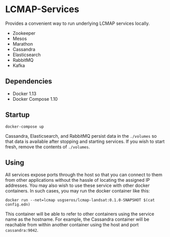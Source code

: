 # LCMAP-Services

Provides a convenient way to run underlying LCMAP services locally.

* Zookeeper
* Mesos
* Marathon
* Cassandra
* Elasticsearch
* RabbitMQ
* Kafka

## Dependencies

* Docker 1.13
* Docker Compose 1.10

## Startup

```
docker-compose up
```

Cassandra, Elasticsearch, and RabbitMQ persist data in the `./volumes` so that
data is available after stopping and starting services. If you wish to start
fresh, remove the contents of `./volumes`.

## Using

All services expose ports through the host so that you can connect to them from
other applications without the hassle of locating the assigned IP addresses. You
may also wish to use these service with other docker containers. In such cases,
you may run the docker container like this:

```
docker run --net=lcmap usgseros/lcmap-landsat:0.1.0-SNAPSHOT $(cat config.edn)
```

This container will be able to refer to other containers using the service name
as the hostname. For example, the Cassandra container will be reachable from
within another container using the host and port `cassandra:9042`.

